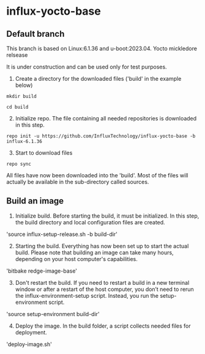 # influx-yocto-base


## Default branch

This branch is based on Linux:6.1.36 and u-boot:2023.04. Yocto mickledore relsease

It is under construction and can be used only for test purposes.

1. Create a directory for the downloaded files ('build' in the example below)

 `mkdir build`

 `cd build`

2. Initialize repo. The file containing all needed repositories is downloaded in this step.

 `repo init -u https://github.com/InfluxTechnology/influx-yocto-base -b influx-6.1.36`

3. Start to download files

 `repo sync`

All files have now been downloaded into the 'build'. Most of the files will actually be available in the sub-directory called sources.

## Build an image

1. Initialize build. Before starting the build, it must be initialized. In this step, the build directory and local configuration files are created.

'source influx-setup-release.sh -b build-dir'

2. Starting the build. Everything has now been set up to start the actual build. Please note that building an image can take many hours, depending on your host computer's capabilities.

'bitbake redge-image-base'

3. Don't restart the build. If you need to restart a build in a new terminal window or after a restart of the host computer, you don’t need to rerun the influx-environment-setup script. Instead, you run the setup-environment script.

'source setup-environment build-dir'

 4. Deploy the image. In the build folder, a script collects needed files for deployment.

'deploy-image.sh'
